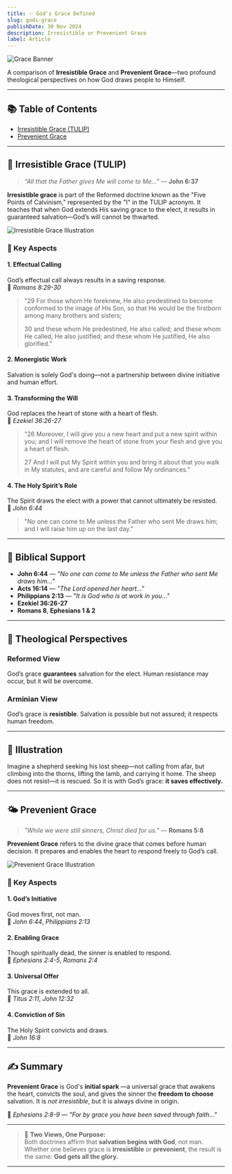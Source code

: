 ```yaml
---
title: ✨ God's Grace Defined
slug: gods-grace
publishDate: 30 Nov 2024
description: Irresistible or Prevenient Grace
label: Article
---
```


![Grace Banner](https://your-site.com/images/grace-banner.jpg)

A comparison of **Irresistible Grace** and **Prevenient Grace**—two profound theological perspectives on how God draws people to Himself.

---

## 📚 Table of Contents

- [Irresistible Grace (TULIP)](#-irresistible-grace-tulip)
- [Prevenient Grace](#️-prevenient-grace)

---

## 🌿 Irresistible Grace (TULIP)

> _“All that the Father gives Me will come to Me…”_ — **John 6:37**

**Irresistible grace** is part of the Reformed doctrine known as the "Five Points of Calvinism," represented by the "I" in the TULIP acronym. It teaches that when God extends His saving grace to the elect, it results in guaranteed salvation—God’s will cannot be thwarted.

![Irresistible Grace Illustration](https://your-site.com/images/irresistible-grace.jpg)

### 🔑 Key Aspects

#### 1. **Effectual Calling**

God’s effectual call always results in a saving response.  
📖 _Romans 8:29-30_
> "29 For those whom He foreknew, He also predestined to become conformed to the image of His Son, so that He would be the firstborn among many brothers and sisters;
>
> 30 and these whom He predestined, He also called; and these whom He called, He also justified; and these whom He justified, He also glorified."

#### 2. **Monergistic Work**

Salvation is solely God's doing—not a partnership between divine initiative and human effort.

#### 3. **Transforming the Will**

God replaces the heart of stone with a heart of flesh.  
📖 _Ezekiel 36:26-27_
> "26 Moreover, I will give you a new heart and put a new spirit within you; and I will remove the heart of stone from your flesh and give you a heart of flesh.
>
> 27 And I will put My Spirit within you and bring it about that you walk in My statutes, and are careful and follow My ordinances."

#### 4. **The Holy Spirit’s Role**

The Spirit draws the elect with a power that cannot ultimately be resisted.  
📖 _John 6:44_
> "No one can come to Me unless the Father who sent Me draws him; and I will raise him up on the last day."

---

## 📖 Biblical Support

- **John 6:44** — _"No one can come to Me unless the Father who sent Me draws him..."_
- **Acts 16:14** — _"The Lord opened her heart..."_
- **Philippians 2:13** — _"It is God who is at work in you..."_
- **Ezekiel 36:26-27**  
- **Romans 8**, **Ephesians 1 & 2**

---

## 🧠 Theological Perspectives

### Reformed View

God’s grace **guarantees** salvation for the elect. Human resistance may occur, but it will be overcome.

### Arminian View

God’s grace is **resistible**. Salvation is possible but not assured; it respects human freedom.

---

## 🐑 Illustration

Imagine a shepherd seeking his lost sheep—not calling from afar, but climbing into the thorns, lifting the lamb, and carrying it home. The sheep does not resist—it is rescued. So it is with God’s grace: **it saves effectively.**

---

## 🌤️ Prevenient Grace

> _"While we were still sinners, Christ died for us."_ — **Romans 5:8**

**Prevenient Grace** refers to the divine grace that comes before human decision. It prepares and enables the heart to respond freely to God’s call.

![Prevenient Grace Illustration](https://your-site.com/images/prevenient-grace.jpg)

### 🔑 Key Aspects

#### 1. **God’s Initiative**

God moves first, not man.  
📖 _John 6:44_, _Philippians 2:13_

#### 2. **Enabling Grace**

Though spiritually dead, the sinner is enabled to respond.  
📖 _Ephesians 2:4-5_, _Romans 2:4_

#### 3. **Universal Offer**

This grace is extended to all.  
📖 _Titus 2:11_, _John 12:32_

#### 4. **Conviction of Sin**

The Holy Spirit convicts and draws.  
📖 _John 16:8_

---

## ✍️ Summary

**Prevenient Grace** is God's **initial spark** —a universal grace that awakens the heart, convicts the soul, and gives the sinner the **freedom to choose** salvation. It is _not irresistible_, but it is always divine in origin.

📖 _Ephesians 2:8-9_ — _"For by grace you have been saved through faith..."_

---

> 🧭 **Two Views, One Purpose:**  
> Both doctrines affirm that **salvation begins with God**, not man. Whether one believes grace is **irresistible** or **prevenient**, the result is the same: **God gets all the glory.**

---
